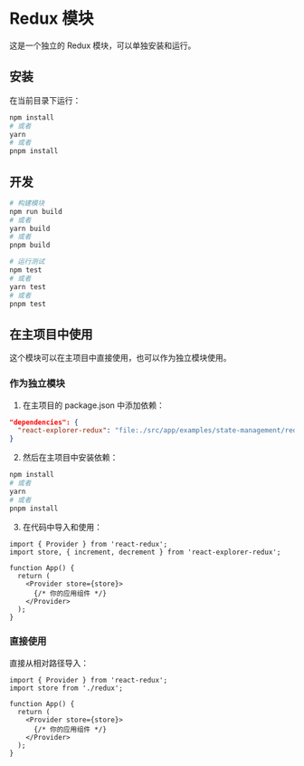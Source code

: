 # Redux 模块

这是一个独立的 Redux 模块，可以单独安装和运行。

## 安装

在当前目录下运行：

```bash
npm install
# 或者
yarn
# 或者
pnpm install
```

## 开发

```bash
# 构建模块
npm run build
# 或者
yarn build
# 或者
pnpm build

# 运行测试
npm test
# 或者
yarn test
# 或者
pnpm test
```

## 在主项目中使用

这个模块可以在主项目中直接使用，也可以作为独立模块使用。

### 作为独立模块

1. 在主项目的 package.json 中添加依赖：

```json
"dependencies": {
  "react-explorer-redux": "file:./src/app/examples/state-management/redux"
}
```

2. 然后在主项目中安装依赖：

```bash
npm install
# 或者
yarn
# 或者
pnpm install
```

3. 在代码中导入和使用：

```tsx
import { Provider } from 'react-redux';
import store, { increment, decrement } from 'react-explorer-redux';

function App() {
  return (
    <Provider store={store}>
      {/* 你的应用组件 */}
    </Provider>
  );
}
```

### 直接使用

直接从相对路径导入：

```tsx
import { Provider } from 'react-redux';
import store from './redux';

function App() {
  return (
    <Provider store={store}>
      {/* 你的应用组件 */}
    </Provider>
  );
}
``` 